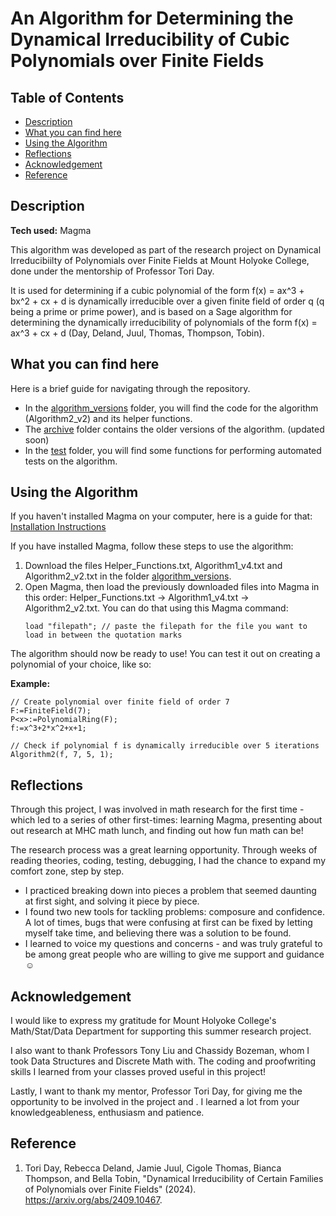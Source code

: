 # An Algorithm for Determining the Dynamical Irreducibility of Cubic Polynomials over Finite Fields


## Table of Contents

  - [Description](#description)
  - [What you can find here](#what-you-can-find-here)
  - [Using the Algorithm](#using-the-algorithm)
  - [Reflections](#reflections)
  - [Acknowledgement](#acknowledgement)
  - [Reference](#reference)

## Description

**Tech used:** Magma

This algorithm was developed as part of the research project on Dynamical Irreducibiilty of Polynomials over Finite Fields at Mount Holyoke College, done under the mentorship of Professor Tori Day.

It is used for determining if a cubic polynomial of the form f(x) = ax^3 + bx^2 + cx + d is dynamically irreducible over a given finite field of order q (q being a prime or prime power), and is based on a Sage algorithm for determining the dynamically irreducibility of polynomials of the form f(x) = ax^3 + cx + d (Day, Deland, Juul, Thomas, Thompson, Tobin).

## What you can find here

Here is a brief guide for navigating through the repository.

* In the [algorithm_versions](https://github.com/lminh209/Algorithm1/tree/main/algorithm_versions) folder, you will find the code for the algorithm (Algorithm2_v2) and its helper functions.
* The [archive](https://github.com/lminh209/Dynamical_Irreducibility_Algorithm/tree/main/archive) folder contains the older versions of the algorithm. (updated soon)
* In the [test](https://github.com/lminh209/Algorithm1/tree/main/test) folder, you will find some functions for performing automated tests on the algorithm.

## Using the Algorithm

If you haven't installed Magma on your computer, here is a guide for that: [Installation Instructions](https://magma.maths.usyd.edu.au/magma/faq/install)

If you have installed Magma, follow these steps to use the algorithm:

1. Download the files Helper_Functions.txt, Algorithm1_v4.txt and Algorithm2_v2.txt in the folder [algorithm_versions](https://github.com/lminh209/Algorithm1/tree/main/algorithm_versions).
2. Open Magma, then load the previously downloaded files into Magma in this order: Helper_Functions.txt -> Algorithm1_v4.txt -> Algorithm2_v2.txt.
  You can do that using this Magma command:
    ```
    load "filepath"; // paste the filepath for the file you want to load in between the quotation marks
   ```
The algorithm should now be ready to use! You can test it out on creating a polynomial of your choice, like so:

**Example:**

```
// Create polynomial over finite field of order 7
F:=FiniteField(7);
P<x>:=PolynomialRing(F);
f:=x^3+2*x^2+x+1;

// Check if polynomial f is dynamically irreducible over 5 iterations
Algorithm2(f, 7, 5, 1);
```


## Reflections

Through this project, I was involved in math research for the first time - which led to a series of other first-times: learning Magma, presenting about out research at MHC math lunch, and finding out how fun math can be!

The research process was a great learning opportunity. Through weeks of reading theories, coding, testing, debugging, I had the chance to expand my comfort zone, step by step.

* I practiced breaking down into pieces a problem that seemed daunting at first sight, and solving it piece by piece.
* I found two new tools for tackling problems: composure and confidence. A lot of times, bugs that were confusing at first can be fixed by letting myself take time, and believing there was a solution to be found.
* I learned to voice my questions and concerns - and was truly grateful to be among great people who are willing to give me support and guidance ☺️

## Acknowledgement

I would like to express my gratitude for Mount Holyoke College's Math/Stat/Data Department for supporting this summer research project.

I also want to thank Professors Tony Liu and Chassidy Bozeman, whom I took Data Structures and Discrete Math with. The coding and proofwriting skills I learned from your classes proved useful in this project!

Lastly, I want to thank my mentor, Professor Tori Day, for giving me the opportunity to be involved in the project and . I learned a lot from your knowledgeableness, enthusiasm and patience.

## Reference

1. Tori Day, Rebecca Deland, Jamie Juul, Cigole Thomas, Bianca Thompson, and Bella Tobin, "Dynamical Irreducibility of Certain Families of Polynomials over Finite Fields" (2024). https://arxiv.org/abs/2409.10467.